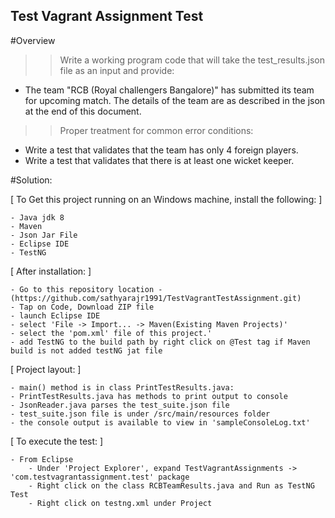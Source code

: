 
## Test Vagrant Assignment Test

#Overview

>>Write a working program code that will take the test_results.json file as an input and provide:
- The team "RCB (Royal challengers Bangalore)" has submitted its team for upcoming match. The details of the team are as described in the json at the end of this document.

>> Proper treatment for common error conditions:
- Write a test that validates that the team has only 4 foreign players.
- Write a test that validates that there is at least one wicket keeper.

#Solution: 


[ To Get this project running on an Windows machine, install the following: ]

	- Java jdk 8
	- Maven
	- Json Jar File
	- Eclipse IDE 
	- TestNG
	

[ After installation: ]

	- Go to this repository location -(https://github.com/sathyarajr1991/TestVagrantTestAssignment.git) 
	- Tap on Code, Download ZIP file 
	- launch Eclipse IDE
	- select 'File -> Import... -> Maven(Existing Maven Projects)'
	- select the 'pom.xml' file of this project.'
	- add TestNG to the build path by right click on @Test tag if Maven build is not added testNG jat file


[ Project layout: ]

	- main() method is in class PrintTestResults.java:
	- PrintTestResults.java has methods to print output to console
	- JsonReader.java parses the test_suite.json file
	- test_suite.json file is under /src/main/resources folder
	- the console output is available to view in 'sampleConsoleLog.txt'


[ To execute the test: ]

	- From Eclipse
	    - Under 'Project Explorer', expand TestVagrantAssignments -> 'com.testvagrantassignment.test' package
	    - Right click on the class RCBTeamResults.java and Run as TestNG Test
	    - Right click on testng.xml under Project
	    

